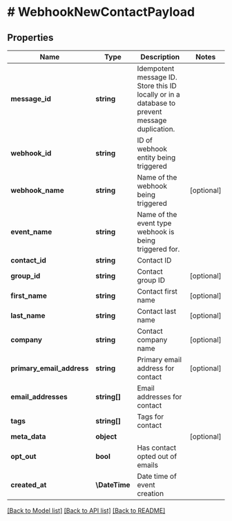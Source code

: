 # # WebhookNewContactPayload

## Properties

Name | Type | Description | Notes
------------ | ------------- | ------------- | -------------
**message_id** | **string** | Idempotent message ID. Store this ID locally or in a database to prevent message duplication. |
**webhook_id** | **string** | ID of webhook entity being triggered |
**webhook_name** | **string** | Name of the webhook being triggered | [optional]
**event_name** | **string** | Name of the event type webhook is being triggered for. |
**contact_id** | **string** | Contact ID |
**group_id** | **string** | Contact group ID | [optional]
**first_name** | **string** | Contact first name | [optional]
**last_name** | **string** | Contact last name | [optional]
**company** | **string** | Contact company name | [optional]
**primary_email_address** | **string** | Primary email address for contact | [optional]
**email_addresses** | **string[]** | Email addresses for contact |
**tags** | **string[]** | Tags for contact |
**meta_data** | **object** |  | [optional]
**opt_out** | **bool** | Has contact opted out of emails |
**created_at** | **\DateTime** | Date time of event creation |

[[Back to Model list]](../../README#models) [[Back to API list]](../../README#endpoints) [[Back to README]](../../README)
